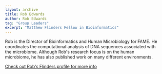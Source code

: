 ```yaml
---
layout: archive
title: Rob Edwards
author: Rob Edwards
tag: "Group Leaders"
excerpt: "Matthew Flinders Fellow in Bioinformatics"
---
```


Rob is the Director of Bioinformatics and Human Microbiology for FAME. He coordinates the computational 
analysis of DNA sequences associated with the microbiome. Although Rob's research focus is on the human microbiome, he 
has also published work on many different environments.

[Check out Rob's Flinders profile for more info](https://www.flinders.edu.au/people/robert.edwards)

